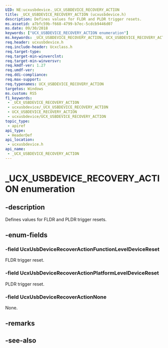 ```yaml
---
UID: NE:ucxusbdevice._UCX_USBDEVICE_RECOVERY_ACTION
title: _UCX_USBDEVICE_RECOVERY_ACTION (ucxusbdevice.h)
description: Defines values for FLDR and PLDR trigger resets.
ms.assetid: a7bfc59b-f668-4799-b7ec-5cdcb9446d07
ms.date: 09/30/2018
keywords: ["UCX_USBDEVICE_RECOVERY_ACTION enumeration"]
ms.keywords: _UCX_USBDEVICE_RECOVERY_ACTION, UCX_USBDEVICE_RECOVERY_ACTION,
req.header: ucxusbdevice.h
req.include-header: Ucxclass.h
req.target-type: 
req.target-min-winverclnt: 
req.target-min-winversvr: 
req.kmdf-ver: 1.27
req.umdf-ver: 
req.ddi-compliance: 
req.max-support: 
req.typenames: UCX_USBDEVICE_RECOVERY_ACTION
targetos: Windows
ms.custom: RS5
f1_keywords:
 - _UCX_USBDEVICE_RECOVERY_ACTION
 - ucxusbdevice/_UCX_USBDEVICE_RECOVERY_ACTION
 - UCX_USBDEVICE_RECOVERY_ACTION
 - ucxusbdevice/UCX_USBDEVICE_RECOVERY_ACTION
topic_type:
 - apiref
api_type:
 - HeaderDef
api_location:
 - ucxusbdevice.h
api_name:
 - _UCX_USBDEVICE_RECOVERY_ACTION
---
```


# _UCX_USBDEVICE_RECOVERY_ACTION enumeration


## -description

Defines values for FLDR and PLDR trigger resets.

## -enum-fields

### -field UcxUsbDeviceRecoverActionFunctionLevelDeviceReset 

FLDR trigger reset.

### -field UcxUsbDeviceRecoverActionPlatformLevelDeviceReset 

PLDR trigger reset.

### -field UcxUsbDeviceRecoverActionNone 

None.

## -remarks

## -see-also

